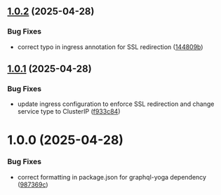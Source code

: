 ## [1.0.2](https://github.com/wize-works/wize-project/compare/v1.0.1...v1.0.2) (2025-04-28)


### Bug Fixes

* correct typo in ingress annotation for SSL redirection ([144809b](https://github.com/wize-works/wize-project/commit/144809b418c99dbd0b2afc2b0082ec6e2cf21dad))

## [1.0.1](https://github.com/wize-works/wize-project/compare/v1.0.0...v1.0.1) (2025-04-28)


### Bug Fixes

* update ingress configuration to enforce SSL redirection and change service type to ClusterIP ([f933c84](https://github.com/wize-works/wize-project/commit/f933c8483a1dd7467f5483d56390b4e3ef9bfec2))

# 1.0.0 (2025-04-28)


### Bug Fixes

* correct formatting in package.json for graphql-yoga dependency ([987369c](https://github.com/wize-works/wize-project/commit/987369c0c1b353ac3371201e07a9c1959d28e051))
